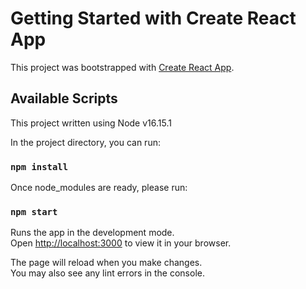 # Getting Started with Create React App

This project was bootstrapped with [Create React App](https://github.com/facebook/create-react-app).

## Available Scripts
This project written using Node v16.15.1

In the project directory, you can run:
### `npm install`

Once node_modules are ready, please run: 
### `npm start`

Runs the app in the development mode.\
Open [http://localhost:3000](http://localhost:3000) to view it in your browser.

The page will reload when you make changes.\
You may also see any lint errors in the console.
